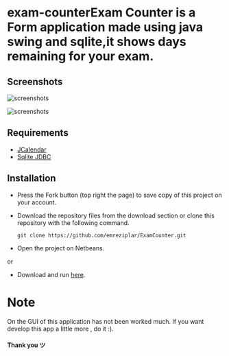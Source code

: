 # exam-counterExam Counter is a Form application made using java swing and sqlite,it shows days remaining for your exam.

## Screenshots

![screenshots](screenshots/addingExam.JPG)

![screenshots](screenshots/informationsFrame.JPG)

## Requirements 

- [JCalendar](http://www.java2s.com/Code/JarDownload/jcalendar/jcalendar-1.1.4.jar.zip)
- [Sqlite JDBC](https://bitbucket.org/xerial/sqlite-jdbc/downloads/sqlite-jdbc-3.27.2.1.jar)

## Installation 

- Press the Fork button (top right the page) to save copy of this project on your account.
- Download the repository files from the download section or clone this repository with the following command.

      git clone https://github.com/emreziplar/ExamCounter.git

- Open the project on Netbeans.

or

- Download and run [here](https://github.com/emreziplar/ExamCounter/blob/master/ExamCounter.rar?raw=true).

# Note

On the GUI of this application has not been worked much. If you want develop this app a little more , do it :).

#### Thank you ツ
